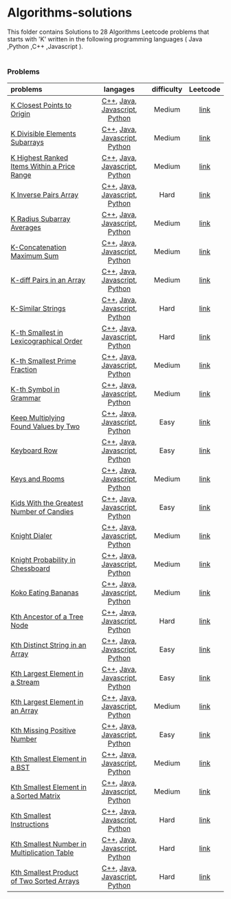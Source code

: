 # Algorithms-solutions
This folder contains Solutions to 28 Algorithms Leetcode problems that starts with 'K' written in the following programming languages ( Java ,Python ,C++ ,Javascript ).<br><br>
### Problems ###
|problems|langages|difficulty|Leetcode|
|:-------|:------:|:--------:|:------:|
|[K Closest Points to Origin](./K%20Closest%20Points%20to%20Origin)|[C++](./K%20Closest%20Points%20to%20Origin/K%20Closest%20Points%20to%20Origin.cpp), [Java](./K%20Closest%20Points%20to%20Origin/K%20Closest%20Points%20to%20Origin.java), [Javascript](./K%20Closest%20Points%20to%20Origin/K%20Closest%20Points%20to%20Origin.js), [Python](./K%20Closest%20Points%20to%20Origin/K%20Closest%20Points%20to%20Origin.py)|Medium|[link](https://leetcode.com/problems/k-closest-points-to-origin)|
|[K Divisible Elements Subarrays](./K%20Divisible%20Elements%20Subarrays)|[C++](./K%20Divisible%20Elements%20Subarrays/K%20Divisible%20Elements%20Subarrays.cpp), [Java](./K%20Divisible%20Elements%20Subarrays/K%20Divisible%20Elements%20Subarrays.java), [Javascript](./K%20Divisible%20Elements%20Subarrays/K%20Divisible%20Elements%20Subarrays.js), [Python](./K%20Divisible%20Elements%20Subarrays/K%20Divisible%20Elements%20Subarrays.py)|Medium|[link](https://leetcode.com/problems/k-divisible-elements-subarrays)|
|[K Highest Ranked Items Within a Price Range](./K%20Highest%20Ranked%20Items%20Within%20a%20Price%20Range)|[C++](./K%20Highest%20Ranked%20Items%20Within%20a%20Price%20Range/K%20Highest%20Ranked%20Items%20Within%20a%20Price%20Range.cpp), [Java](./K%20Highest%20Ranked%20Items%20Within%20a%20Price%20Range/K%20Highest%20Ranked%20Items%20Within%20a%20Price%20Range.java), [Javascript](./K%20Highest%20Ranked%20Items%20Within%20a%20Price%20Range/K%20Highest%20Ranked%20Items%20Within%20a%20Price%20Range.js), [Python](./K%20Highest%20Ranked%20Items%20Within%20a%20Price%20Range/K%20Highest%20Ranked%20Items%20Within%20a%20Price%20Range.py)|Medium|[link](https://leetcode.com/problems/k-highest-ranked-items-within-a-price-range)|
|[K Inverse Pairs Array](./K%20Inverse%20Pairs%20Array)|[C++](./K%20Inverse%20Pairs%20Array/K%20Inverse%20Pairs%20Array.cpp), [Java](./K%20Inverse%20Pairs%20Array/K%20Inverse%20Pairs%20Array.java), [Javascript](./K%20Inverse%20Pairs%20Array/K%20Inverse%20Pairs%20Array.js), [Python](./K%20Inverse%20Pairs%20Array/K%20Inverse%20Pairs%20Array.py)|Hard|[link](https://leetcode.com/problems/k-inverse-pairs-array)|
|[K Radius Subarray Averages](./K%20Radius%20Subarray%20Averages)|[C++](./K%20Radius%20Subarray%20Averages/K%20Radius%20Subarray%20Averages.cpp), [Java](./K%20Radius%20Subarray%20Averages/K%20Radius%20Subarray%20Averages.java), [Javascript](./K%20Radius%20Subarray%20Averages/K%20Radius%20Subarray%20Averages.js), [Python](./K%20Radius%20Subarray%20Averages/K%20Radius%20Subarray%20Averages.py)|Medium|[link](https://leetcode.com/problems/k-radius-subarray-averages)|
|[K-Concatenation Maximum Sum](./K-Concatenation%20Maximum%20Sum)|[C++](./K-Concatenation%20Maximum%20Sum/K-Concatenation%20Maximum%20Sum.cpp), [Java](./K-Concatenation%20Maximum%20Sum/K-Concatenation%20Maximum%20Sum.java), [Javascript](./K-Concatenation%20Maximum%20Sum/K-Concatenation%20Maximum%20Sum.js), [Python](./K-Concatenation%20Maximum%20Sum/K-Concatenation%20Maximum%20Sum.py)|Medium|[link](https://leetcode.com/problems/k-concatenation-maximum-sum)|
|[K-diff Pairs in an Array](./K-diff%20Pairs%20in%20an%20Array)|[C++](./K-diff%20Pairs%20in%20an%20Array/K-diff%20Pairs%20in%20an%20Array.cpp), [Java](./K-diff%20Pairs%20in%20an%20Array/K-diff%20Pairs%20in%20an%20Array.java), [Javascript](./K-diff%20Pairs%20in%20an%20Array/K-diff%20Pairs%20in%20an%20Array.js), [Python](./K-diff%20Pairs%20in%20an%20Array/K-diff%20Pairs%20in%20an%20Array.py)|Medium|[link](https://leetcode.com/problems/k-diff-pairs-in-an-array)|
|[K-Similar Strings](./K-Similar%20Strings)|[C++](./K-Similar%20Strings/K-Similar%20Strings.cpp), [Java](./K-Similar%20Strings/K-Similar%20Strings.java), [Javascript](./K-Similar%20Strings/K-Similar%20Strings.js), [Python](./K-Similar%20Strings/K-Similar%20Strings.py)|Hard|[link](https://leetcode.com/problems/k-similar-strings)|
|[K-th Smallest in Lexicographical Order](./K-th%20Smallest%20in%20Lexicographical%20Order)|[C++](./K-th%20Smallest%20in%20Lexicographical%20Order/K-th%20Smallest%20in%20Lexicographical%20Order.cpp), [Java](./K-th%20Smallest%20in%20Lexicographical%20Order/K-th%20Smallest%20in%20Lexicographical%20Order.java), [Javascript](./K-th%20Smallest%20in%20Lexicographical%20Order/K-th%20Smallest%20in%20Lexicographical%20Order.js), [Python](./K-th%20Smallest%20in%20Lexicographical%20Order/K-th%20Smallest%20in%20Lexicographical%20Order.py)|Hard|[link](https://leetcode.com/problems/k-th-smallest-in-lexicographical-order)|
|[K-th Smallest Prime Fraction](./K-th%20Smallest%20Prime%20Fraction)|[C++](./K-th%20Smallest%20Prime%20Fraction/K-th%20Smallest%20Prime%20Fraction.cpp), [Java](./K-th%20Smallest%20Prime%20Fraction/K-th%20Smallest%20Prime%20Fraction.java), [Javascript](./K-th%20Smallest%20Prime%20Fraction/K-th%20Smallest%20Prime%20Fraction.js), [Python](./K-th%20Smallest%20Prime%20Fraction/K-th%20Smallest%20Prime%20Fraction.py)|Medium|[link](https://leetcode.com/problems/k-th-smallest-prime-fraction)|
|[K-th Symbol in Grammar](./K-th%20Symbol%20in%20Grammar)|[C++](./K-th%20Symbol%20in%20Grammar/K-th%20Symbol%20in%20Grammar.cpp), [Java](./K-th%20Symbol%20in%20Grammar/K-th%20Symbol%20in%20Grammar.java), [Javascript](./K-th%20Symbol%20in%20Grammar/K-th%20Symbol%20in%20Grammar.js), [Python](./K-th%20Symbol%20in%20Grammar/K-th%20Symbol%20in%20Grammar.py)|Medium|[link](https://leetcode.com/problems/k-th-symbol-in-grammar)|
|[Keep Multiplying Found Values by Two](./Keep%20Multiplying%20Found%20Values%20by%20Two)|[C++](./Keep%20Multiplying%20Found%20Values%20by%20Two/Keep%20Multiplying%20Found%20Values%20by%20Two.cpp), [Java](./Keep%20Multiplying%20Found%20Values%20by%20Two/Keep%20Multiplying%20Found%20Values%20by%20Two.java), [Javascript](./Keep%20Multiplying%20Found%20Values%20by%20Two/Keep%20Multiplying%20Found%20Values%20by%20Two.js), [Python](./Keep%20Multiplying%20Found%20Values%20by%20Two/Keep%20Multiplying%20Found%20Values%20by%20Two.py)|Easy|[link](https://leetcode.com/problems/keep-multiplying-found-values-by-two)|
|[Keyboard Row](./Keyboard%20Row)|[C++](./Keyboard%20Row/Keyboard%20Row.cpp), [Java](./Keyboard%20Row/Keyboard%20Row.java), [Javascript](./Keyboard%20Row/Keyboard%20Row.js), [Python](./Keyboard%20Row/Keyboard%20Row.py)|Easy|[link](https://leetcode.com/problems/keyboard-row)|
|[Keys and Rooms](./Keys%20and%20Rooms)|[C++](./Keys%20and%20Rooms/Keys%20and%20Rooms.cpp), [Java](./Keys%20and%20Rooms/Keys%20and%20Rooms.java), [Javascript](./Keys%20and%20Rooms/Keys%20and%20Rooms.js), [Python](./Keys%20and%20Rooms/Keys%20and%20Rooms.py)|Medium|[link](https://leetcode.com/problems/keys-and-rooms)|
|[Kids With the Greatest Number of Candies](./Kids%20With%20the%20Greatest%20Number%20of%20Candies)|[C++](./Kids%20With%20the%20Greatest%20Number%20of%20Candies/Kids%20With%20the%20Greatest%20Number%20of%20Candies.cpp), [Java](./Kids%20With%20the%20Greatest%20Number%20of%20Candies/Kids%20With%20the%20Greatest%20Number%20of%20Candies.java), [Javascript](./Kids%20With%20the%20Greatest%20Number%20of%20Candies/Kids%20With%20the%20Greatest%20Number%20of%20Candies.js), [Python](./Kids%20With%20the%20Greatest%20Number%20of%20Candies/Kids%20With%20the%20Greatest%20Number%20of%20Candies.py)|Easy|[link](https://leetcode.com/problems/kids-with-the-greatest-number-of-candies)|
|[Knight Dialer](./Knight%20Dialer)|[C++](./Knight%20Dialer/Knight%20Dialer.cpp), [Java](./Knight%20Dialer/Knight%20Dialer.java), [Javascript](./Knight%20Dialer/Knight%20Dialer.js), [Python](./Knight%20Dialer/Knight%20Dialer.py)|Medium|[link](https://leetcode.com/problems/knight-dialer)|
|[Knight Probability in Chessboard](./Knight%20Probability%20in%20Chessboard)|[C++](./Knight%20Probability%20in%20Chessboard/Knight%20Probability%20in%20Chessboard.cpp), [Java](./Knight%20Probability%20in%20Chessboard/Knight%20Probability%20in%20Chessboard.java), [Javascript](./Knight%20Probability%20in%20Chessboard/Knight%20Probability%20in%20Chessboard.js), [Python](./Knight%20Probability%20in%20Chessboard/Knight%20Probability%20in%20Chessboard.py)|Medium|[link](https://leetcode.com/problems/knight-probability-in-chessboard)|
|[Koko Eating Bananas](./Koko%20Eating%20Bananas)|[C++](./Koko%20Eating%20Bananas/Koko%20Eating%20Bananas.cpp), [Java](./Koko%20Eating%20Bananas/Koko%20Eating%20Bananas.java), [Javascript](./Koko%20Eating%20Bananas/Koko%20Eating%20Bananas.js), [Python](./Koko%20Eating%20Bananas/Koko%20Eating%20Bananas.py)|Medium|[link](https://leetcode.com/problems/koko-eating-bananas)|
|[Kth Ancestor of a Tree Node](./Kth%20Ancestor%20of%20a%20Tree%20Node)|[C++](./Kth%20Ancestor%20of%20a%20Tree%20Node/Kth%20Ancestor%20of%20a%20Tree%20Node.cpp), [Java](./Kth%20Ancestor%20of%20a%20Tree%20Node/Kth%20Ancestor%20of%20a%20Tree%20Node.java), [Javascript](./Kth%20Ancestor%20of%20a%20Tree%20Node/Kth%20Ancestor%20of%20a%20Tree%20Node.js), [Python](./Kth%20Ancestor%20of%20a%20Tree%20Node/Kth%20Ancestor%20of%20a%20Tree%20Node.py)|Hard|[link](https://leetcode.com/problems/kth-ancestor-of-a-tree-node)|
|[Kth Distinct String in an Array](./Kth%20Distinct%20String%20in%20an%20Array)|[C++](./Kth%20Distinct%20String%20in%20an%20Array/Kth%20Distinct%20String%20in%20an%20Array.cpp), [Java](./Kth%20Distinct%20String%20in%20an%20Array/Kth%20Distinct%20String%20in%20an%20Array.java), [Javascript](./Kth%20Distinct%20String%20in%20an%20Array/Kth%20Distinct%20String%20in%20an%20Array.js), [Python](./Kth%20Distinct%20String%20in%20an%20Array/Kth%20Distinct%20String%20in%20an%20Array.py)|Easy|[link](https://leetcode.com/problems/kth-distinct-string-in-an-array)|
|[Kth Largest Element in a Stream](./Kth%20Largest%20Element%20in%20a%20Stream)|[C++](./Kth%20Largest%20Element%20in%20a%20Stream/Kth%20Largest%20Element%20in%20a%20Stream.cpp), [Java](./Kth%20Largest%20Element%20in%20a%20Stream/Kth%20Largest%20Element%20in%20a%20Stream.java), [Javascript](./Kth%20Largest%20Element%20in%20a%20Stream/Kth%20Largest%20Element%20in%20a%20Stream.js), [Python](./Kth%20Largest%20Element%20in%20a%20Stream/Kth%20Largest%20Element%20in%20a%20Stream.py)|Easy|[link](https://leetcode.com/problems/kth-largest-element-in-a-stream)|
|[Kth Largest Element in an Array](./Kth%20Largest%20Element%20in%20an%20Array)|[C++](./Kth%20Largest%20Element%20in%20an%20Array/Kth%20Largest%20Element%20in%20an%20Array.cpp), [Java](./Kth%20Largest%20Element%20in%20an%20Array/Kth%20Largest%20Element%20in%20an%20Array.java), [Javascript](./Kth%20Largest%20Element%20in%20an%20Array/Kth%20Largest%20Element%20in%20an%20Array.js), [Python](./Kth%20Largest%20Element%20in%20an%20Array/Kth%20Largest%20Element%20in%20an%20Array.py)|Medium|[link](https://leetcode.com/problems/kth-largest-element-in-an-array)|
|[Kth Missing Positive Number](./Kth%20Missing%20Positive%20Number)|[C++](./Kth%20Missing%20Positive%20Number/Kth%20Missing%20Positive%20Number.cpp), [Java](./Kth%20Missing%20Positive%20Number/Kth%20Missing%20Positive%20Number.java), [Javascript](./Kth%20Missing%20Positive%20Number/Kth%20Missing%20Positive%20Number.js), [Python](./Kth%20Missing%20Positive%20Number/Kth%20Missing%20Positive%20Number.py)|Easy|[link](https://leetcode.com/problems/kth-missing-positive-number)|
|[Kth Smallest Element in a BST](./Kth%20Smallest%20Element%20in%20a%20BST)|[C++](./Kth%20Smallest%20Element%20in%20a%20BST/Kth%20Smallest%20Element%20in%20a%20BST.cpp), [Java](./Kth%20Smallest%20Element%20in%20a%20BST/Kth%20Smallest%20Element%20in%20a%20BST.java), [Javascript](./Kth%20Smallest%20Element%20in%20a%20BST/Kth%20Smallest%20Element%20in%20a%20BST.js), [Python](./Kth%20Smallest%20Element%20in%20a%20BST/Kth%20Smallest%20Element%20in%20a%20BST.py)|Medium|[link](https://leetcode.com/problems/kth-smallest-element-in-a-bst)|
|[Kth Smallest Element in a Sorted Matrix](./Kth%20Smallest%20Element%20in%20a%20Sorted%20Matrix)|[C++](./Kth%20Smallest%20Element%20in%20a%20Sorted%20Matrix/Kth%20Smallest%20Element%20in%20a%20Sorted%20Matrix.cpp), [Java](./Kth%20Smallest%20Element%20in%20a%20Sorted%20Matrix/Kth%20Smallest%20Element%20in%20a%20Sorted%20Matrix.java), [Javascript](./Kth%20Smallest%20Element%20in%20a%20Sorted%20Matrix/Kth%20Smallest%20Element%20in%20a%20Sorted%20Matrix.js), [Python](./Kth%20Smallest%20Element%20in%20a%20Sorted%20Matrix/Kth%20Smallest%20Element%20in%20a%20Sorted%20Matrix.py)|Medium|[link](https://leetcode.com/problems/kth-smallest-element-in-a-sorted-matrix)|
|[Kth Smallest Instructions](./Kth%20Smallest%20Instructions)|[C++](./Kth%20Smallest%20Instructions/Kth%20Smallest%20Instructions.cpp), [Java](./Kth%20Smallest%20Instructions/Kth%20Smallest%20Instructions.java), [Javascript](./Kth%20Smallest%20Instructions/Kth%20Smallest%20Instructions.js), [Python](./Kth%20Smallest%20Instructions/Kth%20Smallest%20Instructions.py)|Hard|[link](https://leetcode.com/problems/kth-smallest-instructions)|
|[Kth Smallest Number in Multiplication Table](./Kth%20Smallest%20Number%20in%20Multiplication%20Table)|[C++](./Kth%20Smallest%20Number%20in%20Multiplication%20Table/Kth%20Smallest%20Number%20in%20Multiplication%20Table.cpp), [Java](./Kth%20Smallest%20Number%20in%20Multiplication%20Table/Kth%20Smallest%20Number%20in%20Multiplication%20Table.java), [Javascript](./Kth%20Smallest%20Number%20in%20Multiplication%20Table/Kth%20Smallest%20Number%20in%20Multiplication%20Table.js), [Python](./Kth%20Smallest%20Number%20in%20Multiplication%20Table/Kth%20Smallest%20Number%20in%20Multiplication%20Table.py)|Hard|[link](https://leetcode.com/problems/kth-smallest-number-in-multiplication-table)|
|[Kth Smallest Product of Two Sorted Arrays](./Kth%20Smallest%20Product%20of%20Two%20Sorted%20Arrays)|[C++](./Kth%20Smallest%20Product%20of%20Two%20Sorted%20Arrays/Kth%20Smallest%20Product%20of%20Two%20Sorted%20Arrays.cpp), [Java](./Kth%20Smallest%20Product%20of%20Two%20Sorted%20Arrays/Kth%20Smallest%20Product%20of%20Two%20Sorted%20Arrays.java), [Javascript](./Kth%20Smallest%20Product%20of%20Two%20Sorted%20Arrays/Kth%20Smallest%20Product%20of%20Two%20Sorted%20Arrays.js), [Python](./Kth%20Smallest%20Product%20of%20Two%20Sorted%20Arrays/Kth%20Smallest%20Product%20of%20Two%20Sorted%20Arrays.py)|Hard|[link](https://leetcode.com/problems/kth-smallest-product-of-two-sorted-arrays)|